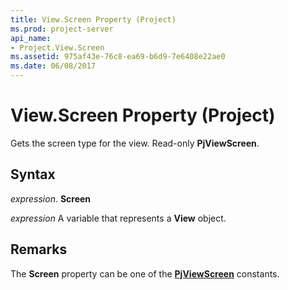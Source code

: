 ```yaml
---
title: View.Screen Property (Project)
ms.prod: project-server
api_name:
- Project.View.Screen
ms.assetid: 975af43e-76c8-ea69-b6d9-7e6408e22ae0
ms.date: 06/08/2017
---
```



# View.Screen Property (Project)

Gets the screen type for the view. Read-only  **PjViewScreen**.


## Syntax

 _expression_. **Screen**

 _expression_ A variable that represents a **View** object.


## Remarks

The  **Screen** property can be one of the **[PjViewScreen](Project.PjViewScreen.md)** constants.


